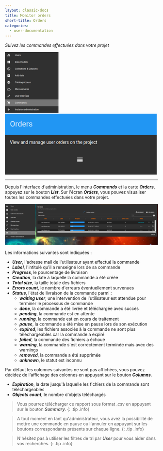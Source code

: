 ```yaml
---
layout: classic-docs
title: Monitor orders
short-title: Orders
categories:
  - user-documentation
---
```


<i>Suivez les commandes effectuées dans votre projet</i>

<img src="/assets/images/user-documentation/8-order-data/command-menu.png" alt="user menu" height="200"> 
<img src="/assets/images/user-documentation/8-order-data/orders-card.png" alt="user menu" height="200"> 


*****************

Depuis l'interface d'administration, le menu ***Commands*** et la carte ***Orders***, appuyez sur le bouton ***List***.
Sur l'écran ***Orders***, vous pouvez visualiser toutes les commandes effectuées dans votre projet. 

<div align="center">
  <img src="/assets/images/user-documentation/8-order-data/order/order-list.png" alt="order list" width="800"> 
</div>

Les informations suivantes sont indiquées :
- ***User***, l'adresse mail de l'utilisateur ayant effectué la commande
- ***Label***, l'intitulé qu'il a renseigné lors de sa commande
- ***Progress***, le pourcentage de livraison 
- ***Creation***, la date à laquelle la commande a été créée
- ***Total size***, la taille totale des fichiers 
- ***Errors count***, le nombre d'erreurs éventuellement survenues
- ***Status***, l'état de livraison de la commande parmi :
  - ***waiting user***, une intervention de l'utilisateur est attendue pour terminer le processus de commande
  - ***done***, la commande a été livrée et téléchargée avec succès
  - ***pending***, la commande est en attente
  - ***running***, la commande est en cours de traitement
  - ***pause***, la commande a été mise en pause lors de son exécution
  - ***expired***, les fichiers associés à la commande ne sont plus téléchargeables car la commande a expiré
  - ***failed***, la commande des fichiers a échoué
  - ***warning***, la commande s'est correctement terminée mais avec des warnings
  - ***removed***, la commande a été supprimée
  - ***unknown***, le statut est inconnu

Par défaut les colonnes suivantes ne sont pas affichées, vous pouvez décidez de l'affichage des colonnes en appuyant sur le bouton ***Columns***.
- ***Expiration***, la date jusqu'à laquelle les fichiers de la commande sont téléchargeables
- ***Objects count***, le nombre d'objets téléchargés


> Vous pourrez télécharger ce rapport sous format .csv en appuyant sur le bouton ***Summary***.
{: .tip .info}

> A tout moment en tant qu'administrateur, vous avez la possibilité de mettre une commande en pause ou l'annuler en appuyant sur les boutons correspondants présents sur chaque ligne.
{: .tip .info}

> N'hésitez pas à utiliser les filtres de tri par ***User*** pour vous aider dans vos recherches. 
{: .tip .info}